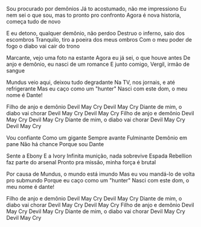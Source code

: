 Sou procurado por demônios
Já to acostumado, não me impressiono
Eu nem sei o que sou, mas to pronto pro confronto
Agora é nova historia, começa tudo de novo

E eu detono, qualquer demônio, não perdoo
Destruo o inferno, saio dos escombros
Tranquilo, tiro a poeira dos meus ombros
Com o meu poder de fogo o diabo vai cair do trono

Marcante, vejo uma foto na estante
Agora eu já sei, o que houve antes
De anjo e demônio, eu nasci de um romance
E junto comigo, Vergil, irmão de sangue

Mundus veio aqui, deixou tudo degradante
Na TV, nos jornais, e até refrigerante
Mas eu caço como um "hunter"
Nasci com este dom, o meu nome é Dante!

Filho de anjo e demônio
Devil May Cry
Devil May Cry
Diante de mim, o diabo vai chorar
Devil May Cry
Devil May Cry
Filho de anjo e demônio
Devil May Cry
Devil May Cry
Diante de mim, o diabo vai chorar
Devil May Cry
Devil May Cry

Vou confiante
Como um gigante
Sempre avante
Fulminante
Demônio em pane
Não há chance
Porque sou Dante

Sente a Ebony
E a Ivory
Infinita munição, nada sobrevive
Espada Rebellion faz parte do arsenal
Pronto pra missão, minha força é brutal

Por causa de Mundus, o mundo está imundo
Mas eu vou mandá-lo de volta pro submundo
Porque eu caço como um "hunter"
Nasci com este dom, o meu nome é dante!

Filho de anjo e demônio
Devil May Cry
Devil May Cry
Diante de mim, o diabo vai chorar
Devil May Cry
Devil May Cry
Filho de anjo e demônio
Devil May Cry
Devil May Cry
Diante de mim, o diabo vai chorar
Devil May Cry
Devil May Cry
